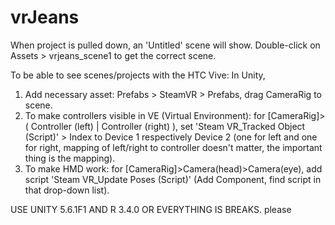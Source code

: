 # vrJeans

When project is pulled down, an 'Untitled' scene will show. Double-click on Assets > vrjeans_scene1 to get the correct scene.

To be able to see scenes/projects with the HTC Vive:
In Unity,
  1. Add necessary asset: Prefabs > SteamVR > Prefabs, drag CameraRig to scene. 
  2. To make controllers visible in VE (Virtual Environment): for [CameraRig]>( Controller (left) | Controller (right) ), set 'Steam VR_Tracked Object (Script)' > Index to Device 1 respectively Device 2 (one for left and one for right, mapping of left/right to controller doesn't matter, the important thing is the mapping).
  3. To make HMD work: for [CameraRig]>Camera(head)>Camera(eye), add script 'Steam VR_Update Poses (Script)' (Add Component, find script in that drop-down list).

USE UNITY 5.6.1F1 AND R 3.4.0 OR EVERYTHING IS BREAKS. please


